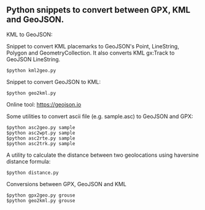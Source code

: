 ## Python snippets to convert between GPX, KML and GeoJSON.

KML to GeoJSON:<br>

Snippet to convert KML placemarks to GeoJSON's Point, LineString, Polygon and GeometryCollection. It also converts KML gx:Track to GeoJSON LineString. 
```
$python kml2geo.py
```

Snippet to convert GeoJSON to KML:
```
$python geo2kml.py
```

Online tool: https://geojson.io <br>

Some utilities to convert ascii file (e.g. sample.asc) to GeoJSON and GPX:

```
$python asc2geo.py sample
$python asc2wpt.py sample
$python asc2rte.py sample
$python asc2trk.py sample

```
A utility to calculate the distance between two geolocations using haversine distance formula:
```
$python distance.py
```
Conversions between GPX, GeoJSON and KML
```
$python gpx2geo.py grouse
$python geo2kml.py grouse
```
